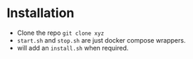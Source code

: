 # Installation 
- Clone the repo `git clone xyz`
- `start.sh` and `stop.sh` are just docker compose wrappers.
- will add an `install.sh` when required.